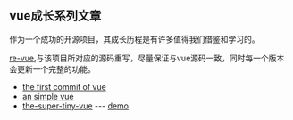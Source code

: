 ## vue成长系列文章

作为一个成功的开源项目，其成长历程是有许多值得我们借鉴和学习的。

[re-vue](https://github.com/xiaofuzi/re-vue),与该项目所对应的源码重写，尽量保证与vue源码一致，同时每一个版本会更新一个完整的功能。

* [the first commit of vue](./doc/the-first-commit-of-vue.md)   
* [an simple vue](./doc/an-simple-vue.md)
* [the-super-tiny-vue](./src/the-super-tiny-vue.js) --- [demo](http://yangxiaofu.com/deep-in-vue/src/the-super-tiny-vue.html)